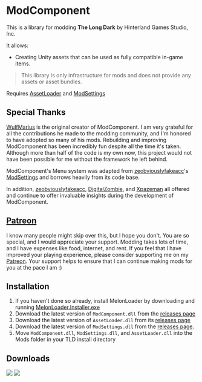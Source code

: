 # ModComponent

This is a library for modding **The Long Dark** by Hinterland Games Studio, Inc.

It allows:

* Creating Unity assets that can be used as fully compatible in-game items.

> This library is only infrastructure for mods and does not provide any assets or asset bundles.

Requires [AssetLoader](https://github.com/ds5678/AssetLoader) and [ModSettings](https://github.com/zeobviouslyfakeacc/ModSettings)

## Special Thanks

[WulfMarius](https://github.com/WulfMarius) is the original creator of ModComponent. I am very grateful for all the contributions he made to the modding community, and I'm honored to have adopted so many of his mods. Rebuilding and improving ModComponent has been incredibly fun despite all the time it's taken. Although more than half of the code is my own now, this project would not have been possible for me without the framework he left behind.

ModComponent's Menu system was adapted from [zeobviouslyfakeacc](https://github.com/zeobviouslyfakeacc)'s [ModSettings](https://github.com/zeobviouslyfakeacc/ModSettings) and borrows heavily from its code base.

In addition, [zeobviouslyfakeacc](https://github.com/zeobviouslyfakeacc), [DigitalZombie](https://github.com/DigitalzombieTLD), and [Xpazeman](https://github.com/Xpazeman) all offered and continue to offer invaluable insights during the development of ModComponent.

## [Patreon](https://www.patreon.com/ds5678)

I know many people might skip over this, but I hope you don't. You are so special, and I would appreciate your support. Modding takes lots of time, and I have expenses like food, internet, and rent. If you feel that I have improved your playing experience, please consider supporting me on my [Patreon](https://www.patreon.com/ds5678). Your support helps to ensure that I can continue making mods for you at the pace I am :)

## Installation

1. If you haven't done so already, install MelonLoader by downloading and running [MelonLoader.Installer.exe](https://github.com/HerpDerpinstine/MelonLoader/releases/latest/download/MelonLoader.Installer.exe)
2. Download the latest version of `ModComponent.dll` from the [releases page](https://github.com/ds5678/ModComponent/releases)
3. Download the latest version of `AssetLoader.dll` from its [releases page](https://github.com/ds5678/AssetLoader/releases)
4. Download the latest version of `ModSettings.dll` from the [releases page](https://github.com/zeobviouslyfakeacc/ModSettings/releases).
5. Move `ModComponent.dll`, `ModSettings.dll`, and `AssetLoader.dll` into the Mods folder in your TLD install directory

## Downloads

![](https://img.shields.io/github/downloads/ds5678/ModComponent/total.svg)
![](https://img.shields.io/github/downloads/ds5678/ModComponent/latest/total.svg)